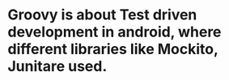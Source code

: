 # Groovy is about Test driven development in android, where different libraries like Mockito, Junitare used.
